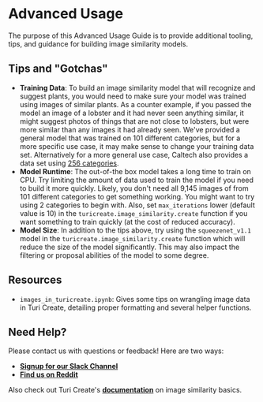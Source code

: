 # Advanced Usage

The purpose of this Advanced Usage Guide is to provide additional tooling, tips, and guidance for building image similarity models. 

## Tips and "Gotchas"

-  **Training Data**: To build an image similarity model that will recognize and suggest plants, you would need to make sure your model was trained using images of similar plants. As a counter example, if you passed the model an image of a lobster and it had never seen anything similar, it might suggest photos of things that are not close to lobsters, but were more similar than any images it had already seen. We've provided a general model that was trained on 101 different categories, but for a more specific use case, it may make sense to change your training data set. Alternatively for a more general use case, Caltech also provides a data set using [256 categories](http://www.vision.caltech.edu/Image_Datasets/Caltech256/). 
-  **Model Runtime**:  The out-of-the box model takes a long time to train on CPU. Try limiting the amount of data used to train the model if you need to build it more quickly. Likely, you don't need all 9,145 images of from 101 different categories to get something working. You might want to try using 2 categories to begin with. Also, set `max_iterations` lower (default value is 10) in the `turicreate.image_similarity.create` function if you want something to train quickly (at the cost of reduced accuracy).
-  **Model Size**: In addition to the tips above, try using the `squeezenet_v1.1` model in the `turicreate.image_similarity.create` function which will reduce the size of the model significantly. This may also impact the filtering or proposal abilities of the model to some degree.

## Resources

-  `images_in_turicreate.ipynb`: Gives some tips on wrangling image data in Turi Create, detailing proper formatting and several helper functions.

## Need Help?
Please contact us with questions or feedback! Here are two ways:


-  [**Signup for our Slack Channel**](https://skafosai.slack.com/)
-  [**Find us on Reddit**](https://reddit.com/r/skafos) 

Also check out Turi Create's [**documentation**](https://apple.github.io/turicreate/docs/userguide/image_similarity/) on image similarity basics.